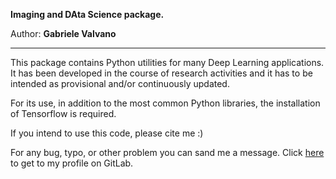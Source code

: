 <b>Imaging and DAta Science package.</b>

Author: <b>Gabriele Valvano</b>

___________________________
This package contains Python utilities for many Deep Learning applications.
It has been developed in the course of research activities and it has to be intended as provisional and/or continuously updated.

For its use, in addition to the most common Python libraries, the installation of Tensorflow is required.

If you intend to use this code, please cite me :) 

For any bug, typo, or other problem you can sand me a message.
Click <a href="https://gitlab.com/gabriele_valvano">here</a> to get to my profile on GitLab.